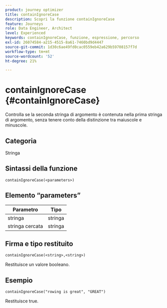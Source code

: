 ```yaml
---
product: journey optimizer
title: containIgnoreCase
description: Scopri la funzione containIgnoreCase
feature: Journeys
role: Data Engineer, Architect
level: Experienced
keywords: containIgnoreCase, funzione, espressione, percorso
exl-id: 26074584-a215-4515-8a61-7460bd9d4447
source-git-commit: 1d30c6ae49fd0cac0559eb42a629b59708157f7d
workflow-type: tm+mt
source-wordcount: '52'
ht-degree: 21%

---
```


# containIgnoreCase {#containIgnoreCase}

Controlla se la seconda stringa di argomento è contenuta nella prima stringa di argomento, senza tenere conto della distinzione tra maiuscole e minuscole.

## Categoria

Stringa

## Sintassi della funzione

`containIgnoreCase(<parameters>)`

## Elemento “parameters”

| Parametro | Tipo |
|-----------|------------------|
| stringa | stringa |
| stringa cercata | stringa |

## Firma e tipo restituito

`containIgnoreCase(<string>,<string>)`

Restituisce un valore booleano.

## Esempio

`containIgnoreCase("rowing is great", "GREAT")`

Restituisce true.
